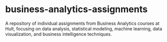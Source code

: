 # business-analytics-assignments
A repository of individual assignments from Business Analytics courses at Hult, focusing on data analysis, statistical modeling, machine learning, data visualization, and business intelligence techniques.
